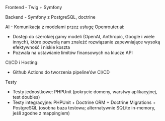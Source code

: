 Frontend - Twig + Symfony

Backend - Symfony z PostgreSQL, doctrine

AI - Komunikacja z modelami przez usługę Openrouter.ai:
- Dostęp do szerokiej gamy modeli (OpenAI, Anthropic, Google i wiele innych), które pozwolą nam znaleźć rozwiązanie zapewniające wysoką efektywność i niskie koszta
- Pozwala na ustawianie limitów finansowych na klucze API

CI/CD i Hosting:
- Github Actions do tworzenia pipeline’ów CI/CD
 
Testy
- Testy jednostkowe: PHPUnit (pokrycie domeny, warstwy aplikacyjnej, test doubles)
- Testy integracyjne: PHPUnit + Doctrine ORM + Doctrine Migrations + PostgreSQL (osobna baza testowa; alternatywnie SQLite in-memory, jeśli zgodne z mappingiem)